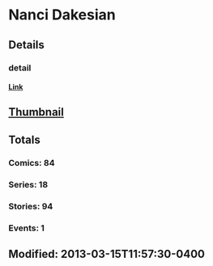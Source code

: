 # Nanci  Dakesian 
## Details
### detail
#### [Link](http://marvel.com/comics/creators/6298/nanci_dakesian?utm_campaign=apiRef&utm_source=225578a89fc76f3d20fbffda5d17a88d)
## [Thumbnail](http://i.annihil.us/u/prod/marvel/i/mg/e/f0/4bb7be5ce36b0.jpg)
## Totals
### Comics: 84
### Series: 18
### Stories: 94
### Events: 1
## Modified: 2013-03-15T11:57:30-0400